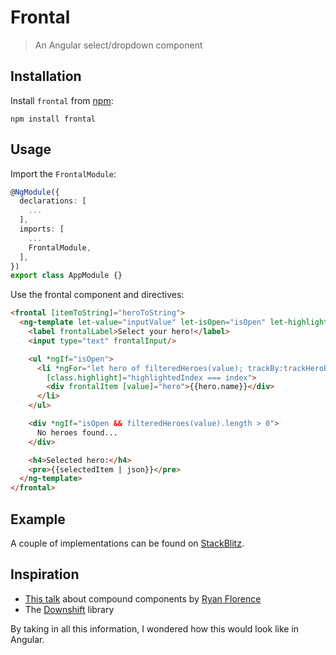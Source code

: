 # Frontal

> An Angular select/dropdown component

## Installation

Install `frontal` from [npm]:

`npm install frontal`

## Usage

Import the `FrontalModule`:

```ts
@NgModule({
  declarations: [
    ...
  ],
  imports: [
    ...
    FrontalModule,
  ],
})
export class AppModule {}
```

Use the frontal component and directives:

```html
<frontal [itemToString]="heroToString">
  <ng-template let-value="inputValue" let-isOpen="isOpen" let-highlightedIndex="highlightedIndex" let-selectedItem="selectedItem">
    <label frontalLabel>Select your hero!</label>
    <input type="text" frontalInput/>

    <ul *ngIf="isOpen">
      <li *ngFor="let hero of filteredHeroes(value); trackBy:trackHeroById; let index=index;"
        [class.highlight]="highlightedIndex === index">
        <div frontalItem [value]="hero">{{hero.name}}</div>
      </li>
    </ul>

    <div *ngIf="isOpen && filteredHeroes(value).length > 0">
      No heroes found...
    </div>

    <h4>Selected hero:</h4>
    <pre>{{selectedItem | json}}</pre>
  </ng-template>
</frontal>
```

## Example

A couple of implementations can be found on [StackBlitz][stackblitz-example].

## Inspiration

* [This talk][compound-components] about compound components by [Ryan Florence][ryan-florence]
* The [Downshift][downshift] library

By taking in all this information, I wondered how this would look like in Angular.

[stackblitz-example]: https://stackblitz.com/github/tdeschryver/frontal
[ryan-florence]: https://github.com/ryanflorence
[downshift]: https://github.com/paypal/downshift
[compound-components]: https://www.youtube.com/watch?v=hEGg-3pIHlE
[npm]: https://www.npmjs.com/package/frontal
